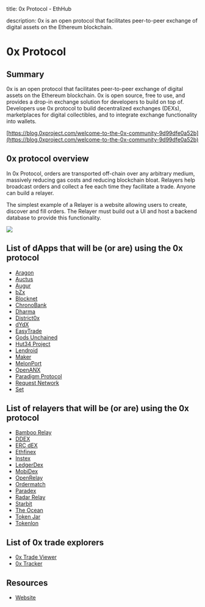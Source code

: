 title: 0x Protocol - EthHub

description: 0x is an open protocol that facilitates peer-to-peer exchange of digital assets on the Ethereum blockchain.

# 0x Protocol

## Summary

0x is an open protocol that facilitates peer-to-peer exchange of digital assets on the Ethereum blockchain. 0x is open source, free to use, and provides a drop-in exchange solution for developers to build on top of. Developers use 0x protocol to build decentralized exchanges \(DEXs\), marketplaces for digital collectibles, and to integrate exchange functionality into wallets.

[https://blog.0xproject.com/welcome-to-the-0x-community-9d99dfe0a52b](https://blog.0xproject.com/welcome-to-the-0x-community-9d99dfe0a52b)

## 0x protocol overview

In 0x Protocol, orders are transported off-chain over any arbitrary medium, massively reducing gas costs and reducing blockchain bloat. Relayers help broadcast orders and collect a fee each time they facilitate a trade. Anyone can build a relayer.

The simplest example of a Relayer is a website allowing users to create, discover and fill orders. The Relayer must build out a UI and host a backend database to provide this functionality.

![](https://s3.eu-west-2.amazonaws.com/0x-wiki-images/relayer_diagram.png)

## List of dApps that will be \(or are\) using the 0x protocol

* [Aragon](https://aragon.one/)
* [Auctus](https://auctus.org/)
* [Augur](https://www.augur.net/)
* [bZx](https://bzx.network/)
* [Blocknet](https://blocknet.co/)
* [ChronoBank](https://chronobank.io/)
* [Dharma](https://dharma.io/)
* [District0x](https://district0x.io/)
* [dYdX](https://dydx.exchange/)
* [EasyTrade](https://easytrade.io/)
* [Gods Unchained](https://godsunchained.com/)
* [Hut34 Project](https://hut34.io/)
* [Lendroid](https://lendroid.com/)
* [Maker](https://makerdao.com/)
* [MelonPort](https://melonport.com/)
* [OpenANX](https://www.oax.org/)
* [Paradigm Protocol](https://paradigm.market/)
* [Request Network](https://request.network/)
* [Set](https://www.setprotocol.com/)

## List of relayers that will be \(or are\) using the 0x protocol

* [Bamboo Relay](https://www.bamboorelay.com/)
* [DDEX](https://ddex.io/)
* [ERC dEX](http://ercdex.com)
* [Ethfinex](https://www.ethfinex.com/)
* [Instex](https://app.instex.io/)
* [LedgerDex](https://www.ledgerdex.com/)
* [MobiDex](https://mobidex.io)
* [OpenRelay](https://openrelay.xyz)
* [Ordermatch](https://ordermatch.io)
* [Paradex](https://paradex.io/)
* [Radar Relay](https://radarrelay.com/)
* [Starbit](https://www.starbitex.com/Trade)
* [The Ocean](https://theocean.trade)
* [Token Jar](https://tokenjar.io/)
* [Tokenlon](https://tokenlon.token.im/)

## List of 0x trade explorers

* [0x Trade Viewer](http://0xtrades.info)
* [0x Tracker](https://0xtracker.com)

## Resources

* [Website](https://0x.org/)

